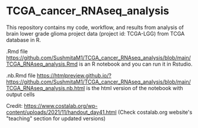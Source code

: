 # TCGA_cancer_RNAseq_analysis
This repository contains my code, workflow, and results from analysis of brain lower grade glioma project data (project id: TCGA-LGG) from TCGA database in R. 

.Rmd file https://github.com/SushmitaM1/TCGA_cancer_RNAseq_analysis/blob/main/TCGA_RNAseq_analysis.Rmd is an R notebook and you can run it in Rstudio.

.nb.Rmd file https://htmlpreview.github.io/?https://github.com/SushmitaM1/TCGA_cancer_RNAseq_analysis/blob/main/TCGA_RNAseq_analysis.nb.html is the html version of the notebook with output cells

Credit: https://www.costalab.org/wp-content/uploads/2021/11/handout_day41.html (Check costalab.org website's "teaching" section for updated versions)
